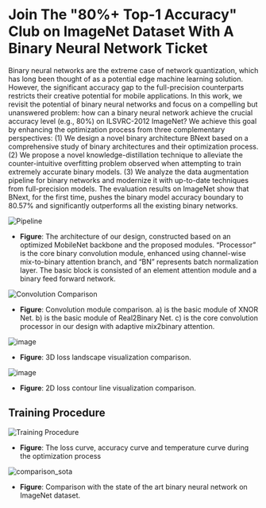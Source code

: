 # Join The "80%+ Top-1 Accuracy" Club on ImageNet Dataset With A Binary Neural Network Ticket
Binary neural networks are the extreme case of network quantization, which has long been thought of as a potential edge machine learning solution. However, the significant accuracy gap to the full-precision counterparts restricts their creative potential for mobile applications. In this work, we revisit the potential of binary neural networks and focus on a compelling but unanswered problem: how can a binary neural network achieve the crucial accuracy level (e.g., 80%) on ILSVRC-2012 ImageNet? We achieve this goal by enhancing the optimization process from three complementary perspectives: (1) We design a novel binary architecture BNext based on a comprehensive study of binary architectures and their optimization process. (2) We propose a novel knowledge-distillation technique to alleviate the counter-intuitive overfitting problem observed when attempting to train extremely accurate binary models. (3) We analyze the data augmentation pipeline for binary networks and modernize it with up-to-date techniques from full-precision models. The evaluation results on ImageNet show that BNext, for the first time, pushes the binary model accuracy boundary to 80.57% and significantly outperforms all the existing binary networks.

![Pipeline](https://user-images.githubusercontent.com/24189567/187410143-b9f80b79-e3bf-4516-b90e-6edc2e1e33e8.jpg)
* **Figure**: The architecture of our design, constructed based on an optimized MobileNet backbone and the proposed modules. “Processor” is the core binary convolution module, enhanced using channel-wise mix-to-binary attention branch, and “BN” represents batch normalization layer. The basic block is consisted of an element attention module and a binary feed forward network.

![Convolution Comparison](https://user-images.githubusercontent.com/24189567/204559496-1729c13d-4149-43b5-b674-d0e3df81a72a.jpg)
* **Figure**: Convolution module comparison. a) is the basic module of XNOR Net. b) is the basic module of Real2Binary Net. c) is the core convolution processor in our design with adaptive mix2binary attention.

![image](https://user-images.githubusercontent.com/24189567/188886411-7a478445-913b-41da-8183-7ab25688aca4.png)
* **Figure**: 3D loss landscape visualization comparison.

![image](https://user-images.githubusercontent.com/24189567/188886373-e532b4a5-6863-4d41-8d15-d3a7e98ff6d8.png)
* **Figure**: 2D loss contour line visualization comparison.
 
## Training Procedure
![Training Procedure](https://user-images.githubusercontent.com/24189567/204558527-04de1a26-bfce-4a16-87f9-f781b13988f7.jpg)
* **Figure**: The loss curve, accuracy curve and temperature curve during the optimization process 

![comparison_sota](https://user-images.githubusercontent.com/24189567/204547298-291194f3-ed7d-4b84-9c8b-dc45dfa668da.png)
* **Figure**: Comparison with the state of the art binary neural network on ImageNet dataset.

